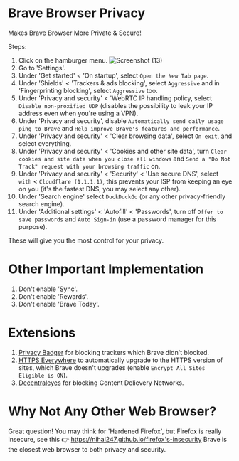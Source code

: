 # Brave Browser Privacy
Makes Brave Browser More Private & Secure!

Steps:
1. Click on the hamburger menu. ![Screenshot (13)](https://user-images.githubusercontent.com/80682093/132233765-59e71737-4c82-432e-9b34-06259a763c23.png)
2. Go to 'Settings'.
3. Under 'Get started' < 'On startup', select `Open the New Tab page`.
4. Under 'Shields' < 'Trackers & ads blocking', select `Aggressive` and in 'Fingerprinting blocking', select `Aggressive` too.
5. Under 'Privacy and security' < 'WebRTC IP handling policy, select `Disable non-proxified UDP` (disables the possibility to leak your IP address even when you're using a VPN).
6. Under 'Privacy and security', disable `Automatically send daily usage ping to Brave` and `Help improve Brave's features and performance`.
7. Under 'Privacy and security' < 'Clear browsing data', select `On exit`, and select everything.
8. Under 'Privacy and security' < 'Cookies and other site data', turn `Clear cookies and site data when you close all windows` and `Send a "Do Not Track" request with your browsing traffic` on.
9. Under 'Privacy and security' < 'Security' < 'Use secure DNS', select `with` < `Cloudflare (1.1.1.1)`, this prevents your ISP from keeping an eye on you (it's the fastest DNS, you may select any other).
10. Under 'Search engine' select `DuckDuckGo` (or any other privacy-friendly search engine).
11. Under 'Additional settings' < 'Autofill' < 'Passwords', turn off `Offer to save passwords` and `Auto Sign-in` (use a password manager for this purpose).

These will give you the most control for your privacy.

# Other Important Implementation

1. Don't enable 'Sync'.
2. Don't enable 'Rewards'.
3. Don't enable 'Brave Today'. 

# Extensions

1. [Privacy Badger](https://chrome.google.com/webstore/detail/privacy-badger/pkehgijcmpdhfbdbbnkijodmdjhbjlgp) for blocking trackers which Brave didn't blocked.
2. [HTTPS Everywhere](https://chrome.google.com/webstore/detail/https-everywhere/gcbommkclmclpchllfjekcdonpmejbdp) to automatically upgrade to the HTTPS version of sites, which Brave doesn't upgrades (enable `Encrypt All Sites Eligible is ON`).
3. [Decentraleyes](https://chrome.google.com/webstore/detail/decentraleyes/ldpochfccmkkmhdbclfhpagapcfdljkj) for blocking Content Delievery Networks.

# Why Not Any Other Web Browser?

Great question! You may think for 'Hardened Firefox', but Firefox is really insecure, see this 👉 https://nihal247.github.io/firefox's-insecurity
Brave is the closest web browser to both privacy and security. 
